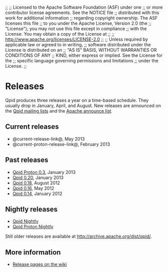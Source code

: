 ;;
;; Licensed to the Apache Software Foundation (ASF) under one
;; or more contributor license agreements.  See the NOTICE file
;; distributed with this work for additional information
;; regarding copyright ownership.  The ASF licenses this file
;; to you under the Apache License, Version 2.0 (the
;; "License"); you may not use this file except in compliance
;; with the License.  You may obtain a copy of the License at
;; 
;;   http://www.apache.org/licenses/LICENSE-2.0
;; 
;; Unless required by applicable law or agreed to in writing,
;; software distributed under the License is distributed on an
;; "AS IS" BASIS, WITHOUT WARRANTIES OR CONDITIONS OF ANY
;; KIND, either express or implied.  See the License for the
;; specific language governing permissions and limitations
;; under the License.
;;

# Releases

Qpid produces three releases a year on a time-based schedule.  They
usually drop in January, April, and August.  New releases are
announced on the [Qpid mailing lists](@site-url@/discussion.html#mailing-lists)
and the
[Apache announce list](http://mail-archives.apache.org/mod_mbox/www-announce/).

## Current releases

 - @current-release-link@, May 2013
 - @current-proton-release-link@, February 2013

## Past releases

 - [Qpid Proton 0.3](qpid-proton-0.3/index.html), January 2013
 - [Qpid 0.20](qpid-0.20/index.html), January 2013
 - [Qpid 0.18](qpid-0.18/index.html), August 2012
 - [Qpid 0.16](qpid-0.16/index.html), May 2012
 - [Qpid 0.14](qpid-0.14/index.html), January 2012
 
## Nightly releases

 - [Qpid Nightly](qpid-nightly/index.html)
 - [Qpid Proton Nightly](qpid-proton-nightly/index.html)

Still older releases are available at
<http://archive.apache.org/dist/qpid/>.

## More information

 - [Release pages on the wiki](https://cwiki.apache.org/qpid/qpid-release-page.html)
